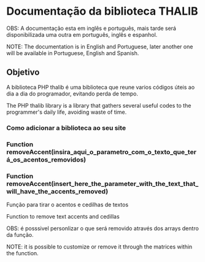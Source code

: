 # Documentação da biblioteca THALIB

OBS: A documentação esta em inglês e português, mais tarde será disponibilizada uma outra em português, inglês e espanhol.

NOTE: The documentation is in English and Portuguese, later another one will be available in Portuguese, English and Spanish.

## Objetivo

A biblioteca PHP thalib é uma biblioteca que reune varios códigos úteis ao dia a dia do programador, evitando perda de tempo.

The PHP thalib library is a library that gathers several useful codes to the programmer's daily life, avoiding waste of time.

### Como adicionar a biblioteca ao seu site

<?php

    // adicionando a linha abaixo no seu código php, todas as funções da biblioteca irão funcionar
    // by adding the line below to your php code, all library functions will work
    include 'caminha_do_arquivo/thalib 1.0.php';

?>

### Function removeAccent(insira_aqui_o_parametro_com_o_texto_que_terá_os_acentos_removidos)

### Function removeAccent(insert_here_the_parameter_with_the_text_that_will_have_the_accents_removed)

Função para tirar o acentos e cedilhas de textos

Function to remove text accents and cedillas

OBS: é posssivel personlizar o que será removido através dos arrays dentro da função.

NOTE: it is possible to customize or remove it through the matrices within the function.
